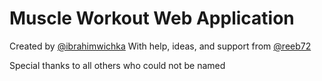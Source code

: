 # Muscle Workout Web Application

Created by [@ibrahimwichka](https://github.com/ibrahimwichka)
With help, ideas, and support from [@reeb72](https://github.com/reeb72)

Special thanks to all others who could not be named
